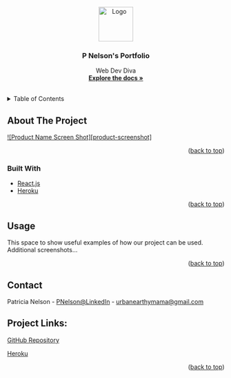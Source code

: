 <div id="top"></div>
<!-- PROJECT LOGO -->
<br />
<div align="center">
  <a href="https://github.com/urbanearthymama/react_portfolio">
    <img src="" alt="Logo" width="80" height="80">
  </a>

<h3 align="center">P Nelson's Portfolio</h3>

  <p align="center">
    Web Dev Diva
    <br />
    <a href="https://github.com/github_username/repo_name"><strong>Explore the docs »</strong></a>
<br />
<br />
  </p>
</div>

<!-- TABLE OF CONTENTS -->
<details>
  <summary>Table of Contents</summary>
  <ol>
    <li>
      <a href="#about-the-project">About The Project</a>
      <ul>
        <li><a href="#built-with">Built With</a></li>
      </ul>
    </li>
    <li><a href="#usage">Usage</a></li>
    <li><a href="#contact">Contact</a></li>
  </ol>
</details>

<!-- ABOUT THE PROJECT -->
## About The Project

[![Product Name Screen Shot][product-screenshot]](https://example.com)

<p align="right">(<a href="#top">back to top</a>)</p>

### Built With
* [React.js](https://reactjs.org/)
* [Heroku](https://www.heroku.com/)


<p align="right">(<a href="#top">back to top</a>)</p>

<!-- USAGE EXAMPLES -->
## Usage

This space to show useful examples of how our project can be used. Additional screenshots...

<p align="right">(<a href="#top">back to top</a>)</p>

<!-- CONTACT -->
## Contact

Patricia Nelson - [PNelson@LinkedIn](https://www.linkedin.com/in/p-nelson/) - urbanearthymama@gmail.com

## Project Links: 
[GitHub Repository](https://github.com/urbanearthymama/react_portfolio)

[Heroku](https://www.heroku.com//)

<p align="right">(<a href="#top">back to top</a>)</p>